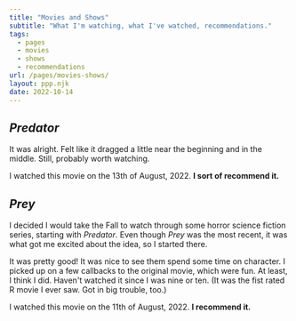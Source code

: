 ```yaml
---
title: "Movies and Shows"
subtitle: "What I'm watching, what I've watched, recommendations."
tags:
  - pages
  - movies
  - shows
  - recommendations
url: /pages/movies-shows/
layout: ppp.njk
date: 2022-10-14
---
```


## *Predator*

It was alright. Felt like it dragged a little near the beginning and in the middle. Still, probably worth watching.

I watched this movie on the 13th of August, 2022. **I sort of recommend it.**

## *Prey*

I decided I would take the Fall to watch through some horror science fiction series, starting with *Predator*. Even though *Prey* was the most recent, it was what got me excited about the idea, so I started there.

It was pretty good! It was nice to see them spend some time on character. I picked up on a few callbacks to the original movie, which were fun. At least, I think I did. Haven't watched it since I was nine or ten. (It was the fist rated R movie I ever saw. Got in big trouble, too.)

I watched this movie on the 11th of August, 2022. **I recommend it.**
